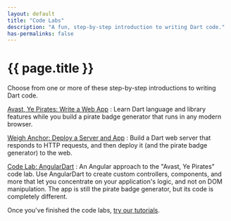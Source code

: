 ```yaml
---
layout: default
title: "Code Labs"
description: "A fun, step-by-step introduction to writing Dart code."
has-permalinks: false
---
```



# {{ page.title }}

Choose from one or more of these step-by-step introductions to
writing Dart code.

[Avast, Ye Pirates: Write a Web App](darrrt/)
: Learn Dart language and library features while you
build a pirate badge generator
that runs in any modern browser.

[Weigh Anchor: Deploy a Server and App](deploy/)
: Build a Dart web server that responds to HTTP requests,
and then deploy it (and the pirate badge generator) to the web.

[Code Lab: AngularDart](https://github.com/angular/ng-darrrt-codelab#code-lab-angulardart)
: An Angular approach to the "Avast, Ye Pirates" code lab.
Use AngularDart to create custom controllers, components, and more
that let you concentrate on your application's logic,
and not on DOM manipulation.
The app is still the pirate badge generator,
but its code is completely different.

Once you've finished the code labs,
[try our tutorials](/docs/tutorials/).
